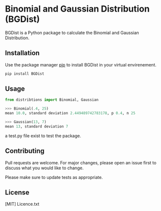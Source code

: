 # Binomial and Gaussian Distribution (BGDist)

BGDist is a Python package to calculate the Binomial and Gaussian Distribution.

## Installation

Use the package manager [pip](https://pip.pypa.io/en/stable/) to install BGDist in your virtual envirenement.

```bash
pip install BGDist
```

## Usage

```python
from distribtions import Binomial, Gaussian

>>> Binomial(.4, 25)
mean 10.0, standard deviation 2.449489742783178, p 0.4, n 25

>>> Gaussian(13, 7)
mean 13, standard deviation 7
```
a test.py file exist to test the package.

## Contributing
Pull requests are welcome. For major changes, please open an issue first to discuss what you would like to change.

Please make sure to update tests as appropriate.

## License
[MIT] Licence.txt
